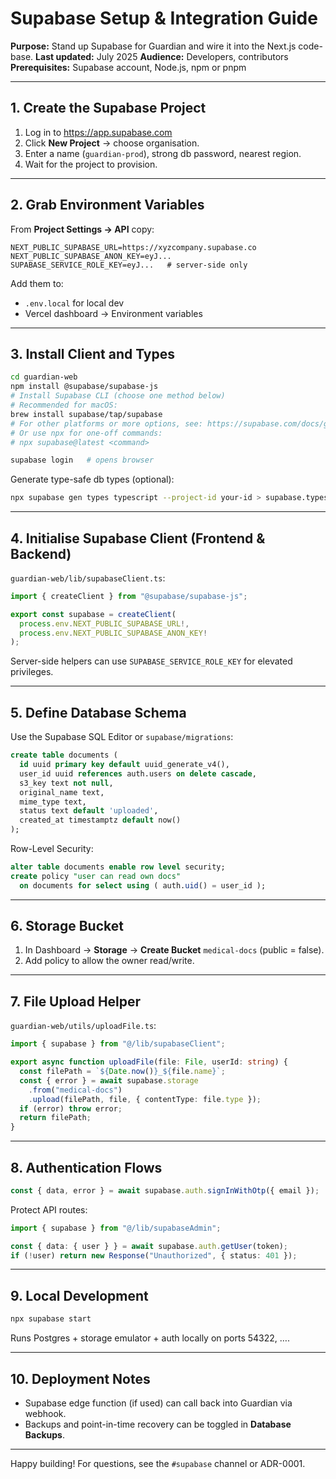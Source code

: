 # Supabase Setup & Integration Guide

**Purpose:** Stand up Supabase for Guardian and wire it into the Next.js code-base.
**Last updated:** July 2025
**Audience:** Developers, contributors
**Prerequisites:** Supabase account, Node.js, npm or pnpm

---

## 1. Create the Supabase Project

1. Log in to https://app.supabase.com  
2. Click **New Project** → choose organisation.  
3. Enter a name (`guardian-prod`), strong db password, nearest region.  
4. Wait for the project to provision.

---

## 2. Grab Environment Variables

From **Project Settings → API** copy:

```
NEXT_PUBLIC_SUPABASE_URL=https://xyzcompany.supabase.co
NEXT_PUBLIC_SUPABASE_ANON_KEY=eyJ...
SUPABASE_SERVICE_ROLE_KEY=eyJ...   # server-side only
```

Add them to:

- `.env.local` for local dev
- Vercel dashboard → Environment variables

---

## 3. Install Client and Types

```bash
cd guardian-web
npm install @supabase/supabase-js
# Install Supabase CLI (choose one method below)
# Recommended for macOS:
brew install supabase/tap/supabase
# For other platforms or more options, see: https://supabase.com/docs/guides/cli/installation
# Or use npx for one-off commands:
# npx supabase@latest <command>

supabase login   # opens browser
```

Generate type-safe db types (optional):

```bash
npx supabase gen types typescript --project-id your-id > supabase.types.ts
```

---

## 4. Initialise Supabase Client (Frontend & Backend)

`guardian-web/lib/supabaseClient.ts`:

```ts
import { createClient } from "@supabase/supabase-js";

export const supabase = createClient(
  process.env.NEXT_PUBLIC_SUPABASE_URL!,
  process.env.NEXT_PUBLIC_SUPABASE_ANON_KEY!
);
```

Server-side helpers can use `SUPABASE_SERVICE_ROLE_KEY` for elevated privileges.

---

## 5. Define Database Schema

Use the Supabase SQL Editor or `supabase/migrations`:

```sql
create table documents (
  id uuid primary key default uuid_generate_v4(),
  user_id uuid references auth.users on delete cascade,
  s3_key text not null,
  original_name text,
  mime_type text,
  status text default 'uploaded',
  created_at timestamptz default now()
);
```

Row-Level Security:

```sql
alter table documents enable row level security;
create policy "user can read own docs"
  on documents for select using ( auth.uid() = user_id );
```

---

## 6. Storage Bucket

1. In Dashboard → **Storage** → **Create Bucket** `medical-docs` (public = false).  
2. Add policy to allow the owner read/write.

---

## 7. File Upload Helper

`guardian-web/utils/uploadFile.ts`:

```ts
import { supabase } from "@/lib/supabaseClient";

export async function uploadFile(file: File, userId: string) {
  const filePath = `${Date.now()}_${file.name}`;
  const { error } = await supabase.storage
    .from("medical-docs")
    .upload(filePath, file, { contentType: file.type });
  if (error) throw error;
  return filePath;
}
```

---

## 8. Authentication Flows

```ts
const { data, error } = await supabase.auth.signInWithOtp({ email });
```

Protect API routes:

```ts
import { supabase } from "@/lib/supabaseAdmin";

const { data: { user } } = await supabase.auth.getUser(token);
if (!user) return new Response("Unauthorized", { status: 401 });
```

---

## 9. Local Development

```bash
npx supabase start
```

Runs Postgres + storage emulator + auth locally on ports 54322, ….

---

## 10. Deployment Notes

- Supabase edge function (if used) can call back into Guardian via webhook.  
- Backups and point-in-time recovery can be toggled in **Database Backups**.

---

Happy building! For questions, see the `#supabase` channel or ADR-0001. 
